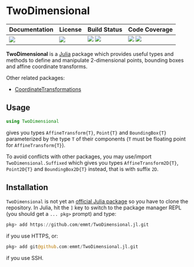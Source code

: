 # TwoDimensional

| **Documentation**               | **License**                     | **Build Status**                                                | **Code Coverage**                                                   |
|:--------------------------------|:--------------------------------|:----------------------------------------------------------------|:--------------------------------------------------------------------|
| [![][doc-dev-img]][doc-dev-url] | [![][license-img]][license-url] | [![][travis-img]][travis-url] [![][appveyor-img]][appveyor-url] | [![][coveralls-img]][coveralls-url] [![][codecov-img]][codecov-url] |

**TwoDimensional** is a [Julia][julia-url] package which provides useful types
and methods to define and manipulate 2-dimensional points, bounding boxes and
affine coordinate transforms.

Other related packages:
- [CoordinateTransformations](https://github.com/FugroRoames/CoordinateTransformations.jl)

## Usage

```julia
using TwoDimensional
```

gives you types `AffineTransform{T}`, `Point{T}` and `BoundingBox{T}` parameterized by the
type `T` of their components (`T` must be floating point for `AffineTransform{T}`).

To avoid conflicts with other packages, you may use/import
`TwoDimensional.Suffixed` which gives you types `AffineTransform2D{T}`,
`Point2D{T}` and `BoundingBox2D{T}` instead, that is with suffix `2D`.


## Installation

`TwoDimensional` is not yet an [official Julia package][julia-pkgs-url] so you
have to clone the repository.  In Julia, hit the `]` key to switch to the
package manager REPL (you should get a `... pkg>` prompt) and type:

```julia
pkg> add https://github.com/emmt/TwoDimensional.jl.git
```

if you use HTTPS, or:

```julia
pkg> add git@github.com:emmt/TwoDimensional.jl.git
```

if you use SSH.

[doc-stable-img]: https://img.shields.io/badge/docs-stable-blue.svg
[doc-stable-url]: https://emmt.github.io/TwoDimensional.jl/stable

[doc-dev-img]: https://img.shields.io/badge/docs-dev-blue.svg
[doc-dev-url]: https://emmt.github.io/TwoDimensional.jl/dev

[license-url]: ./LICENSE.md
[license-img]: http://img.shields.io/badge/license-MIT-brightgreen.svg?style=flat

[travis-img]: https://travis-ci.org/emmt/TwoDimensional.jl.svg?branch=master
[travis-url]: https://travis-ci.org/emmt/TwoDimensional.jl

[appveyor-img]: https://ci.appveyor.com/api/projects/status/github/emmt/TwoDimensional.jl?branch=master
[appveyor-url]: https://ci.appveyor.com/project/emmt/TwoDimensional-jl/branch/master

[coveralls-img]: https://coveralls.io/repos/emmt/TwoDimensional.jl/badge.svg?branch=master&service=github
[coveralls-url]: https://coveralls.io/github/emmt/TwoDimensional.jl?branch=master

[codecov-img]: http://codecov.io/github/emmt/TwoDimensional.jl/coverage.svg?branch=master
[codecov-url]: http://codecov.io/github/emmt/TwoDimensional.jl?branch=master

[julia-url]: https://julialang.org/
[julia-pkgs-url]: https://pkg.julialang.org/

